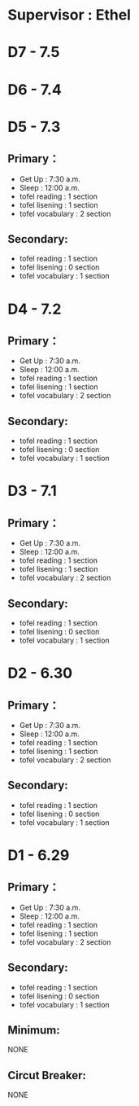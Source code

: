 # **Supervisor : Ethel**

# D7 - 7.5
# D6 - 7.4 
# D5 - 7.3
## Primary：
- Get Up : 7:30 a.m.
- Sleep : 12:00 a.m.
- tofel reading : 1 section
- tofel lisening : 1 section
- tofel vocabulary  : 2 section
## Secondary:
- tofel reading : 1 section
- tofel lisening : 0 section
- tofel vocabulary  : 1 section
# D4 - 7.2
## Primary：
- Get Up : 7:30 a.m.
- Sleep : 12:00 a.m.
- tofel reading : 1 section
- tofel lisening : 1 section
- tofel vocabulary  : 2 section
## Secondary:
- tofel reading : 1 section
- tofel lisening : 0 section
- tofel vocabulary  : 1 section
# D3 - 7.1
## Primary：
- Get Up : 7:30 a.m.
- Sleep : 12:00 a.m.
- tofel reading : 1 section
- tofel lisening : 1 section
- tofel vocabulary  : 2 section
## Secondary:
- tofel reading : 1 section
- tofel lisening : 0 section
- tofel vocabulary  : 1 section
# D2 - 6.30
## Primary：
- Get Up : 7:30 a.m.
- Sleep : 12:00 a.m.
- tofel reading : 1 section
- tofel lisening : 1 section
- tofel vocabulary  : 2 section
## Secondary:
- tofel reading : 1 section
- tofel lisening : 0 section
- tofel vocabulary  : 1 section
# D1 - 6.29
## Primary：
- Get Up : 7:30 a.m.
- Sleep : 12:00 a.m.
- tofel reading : 1 section
- tofel lisening : 1 section
- tofel vocabulary  : 2 section
## Secondary:
- tofel reading : 1 section
- tofel lisening : 0 section
- tofel vocabulary  : 1 section
## Minimum:
NONE
## Circut Breaker:
NONE
